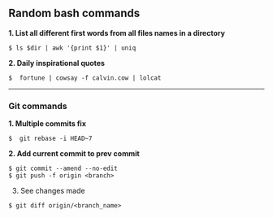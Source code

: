 ## Random bash commands

**1. List all different first words from all files names in a directory**

```console 
$ ls $dir | awk '{print $1}' | uniq
```

**2. Daily inspirational quotes**

```console
$  fortune | cowsay -f calvin.cow | lolcat
```

---
### Git commands

**1. Multiple commits fix**

```console
$  git rebase -i HEAD~7
```
**2. Add current commit to prev commit**

```console
$ git commit --amend --no-edit
$ git push -f origin <branch>
```

3. See changes made

```console
$ git diff origin/<branch_name>
```